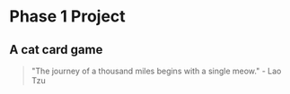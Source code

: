 # Phase 1 Project
## A cat card game

>"The journey of a thousand miles begins with a single meow." - Lao Tzu

